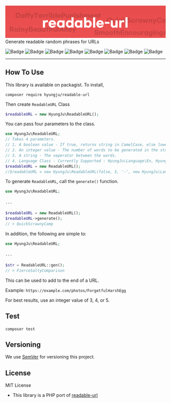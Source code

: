 ![Logo](readable.png)
Generate readable random phrases for URLs

![Badge](https://img.shields.io/github/workflow/status/hyungju/readable-url/Test)
![Badge](https://img.shields.io/packagist/dm/hyungju/readable-url)
![Badge](https://img.shields.io/github/issues/hyungju/readable-url)
![Badge](https://img.shields.io/github/issues-pr-closed/hyungju/readable-url)
![Badge](https://img.shields.io/github/license/hyungju/readable-url)
![Badge](https://img.shields.io/github/stars/hyungju/readable-url)
![Badge](https://img.shields.io/packagist/v/hyungju/readable-url)
![Badge](https://img.shields.io/codecov/c/github/hyungju/readable-url)

-----

## How To Use
This library is available on packagist.
To install, 
```shell script
composer require hyungju/readable-url
``` 

Then create ``ReadableURL`` Class
```php
$readableURL = new HyungJu\ReadableURL();
```

You can pass four parameters to the class.
```php
use HyungJu\ReadableURL;
// Takes 4 parameters.
// 1. A boolean value - If true, returns string in CamelCase, else lowercase.
// 2. An integer value - The number of words to be generated in the string. (Between 2 and 10).
// 3. A string - The seperator between the words.
// 4. Language Class - Currently Supported : HyungJu\Language\En, HyungJu\Language\Ko. pass language instance! the default is HyungJu\Language\En
$readableURL = new ReadableURL();
//$readableURL = new HyungJu\ReadableURL(false, 5, '-', new HyungJu\Language\Ko()); // Other options.
```

To generate `ReadableURL`, call the `generate()` function.
```php
use HyungJu\ReadableURL;

...

$readableURL = new ReadableURL();
$readableURL->generate();
// > QuickScrawnyCamp
```

In addition, the following are simple to:
```php
use HyungJu\ReadableURL;

...

$str = ReadableURL::gen();
// > FierceSaltyComparison
```

This can be used to add to the end of a URL.

Example: `https://example.com/photos/ForgetfulHarshEgg`

For best results, use an integer value of 3, 4, or 5.

## Test
`composer test` 

## Versioning
We use [SemVer](https://semver.org/) for versioning this project.

## License
MIT License

* This library is a PHP port of [readable-url](https://www.npmjs.com/package/readable-url)
